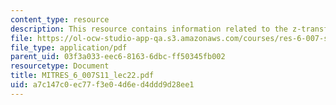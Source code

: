 ```yaml
---
content_type: resource
description: This resource contains information related to the z-transform.
file: https://ol-ocw-studio-app-qa.s3.amazonaws.com/courses/res-6-007-signals-and-systems-spring-2011/a7c147c0ec77f3e04d6ed4ddd9d28ee1_MITRES_6_007S11_lec22.pdf
file_type: application/pdf
parent_uid: 03f3a033-eec6-8163-6dbc-ff50345fb002
resourcetype: Document
title: MITRES_6_007S11_lec22.pdf
uid: a7c147c0-ec77-f3e0-4d6e-d4ddd9d28ee1
---
```

